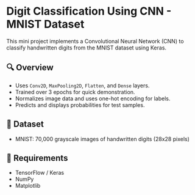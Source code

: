 # Digit Classification Using CNN - MNIST Dataset

This mini project implements a Convolutional Neural Network (CNN) to classify handwritten digits from the MNIST dataset using Keras.

## 🔍 Overview
- Uses `Conv2D`, `MaxPooling2D`, `Flatten`, and `Dense` layers.
- Trained over 3 epochs for quick demonstration.
- Normalizes image data and uses one-hot encoding for labels.
- Predicts and displays probabilities for test samples.

## 🧠 Dataset
- MNIST: 70,000 grayscale images of handwritten digits (28x28 pixels)

## 🔧 Requirements
- TensorFlow / Keras
- NumPy
- Matplotlib
